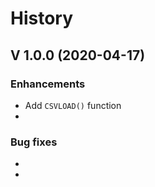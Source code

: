 # History


## V 1.0.0 (2020-04-17)

### Enhancements
- Add `CSVLOAD()` function
- 

### Bug fixes
- 
-



